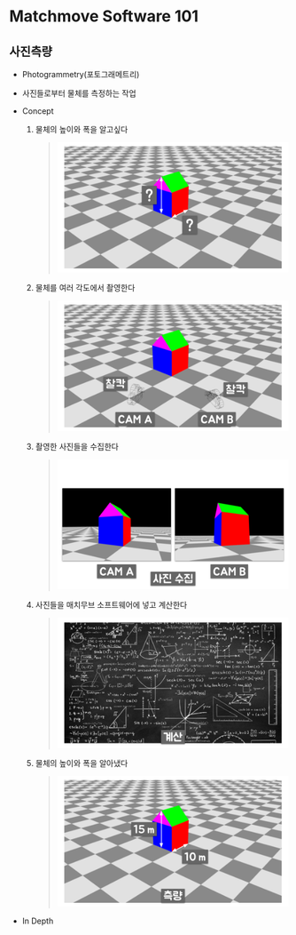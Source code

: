 # Matchmove Software 101

## 사진측량
- Photogrammetry(포토그래메트리)
- 사진들로부터 물체를 측정하는 작업
- Concept
    1. 물체의 높이와 폭을 알고싶다
        > ![](../img/week2/pgm_what_size.png)
    1. 물체를 여러 각도에서 촬영한다
        > ![](../img/week2/pgm_take_photos.png)
    1. 촬영한 사진들을 수집한다
        > ![](../img/week2/pgm_collected_photos.png)
    1. 사진들을 매치무브 소프트웨어에 넣고 계산한다
        > ![](../img/week2/pgm_calculate.png)
    1. 물체의 높이와 폭을 알아냈다
        > ![](../img/week2/pgm_survey.png)

- In Depth

